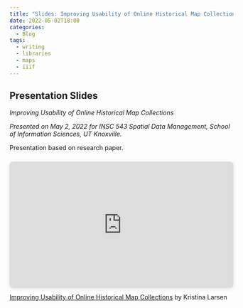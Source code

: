 ```yaml
---
title: "Slides: Improving Usability of Online Historical Map Collections"
date: 2022-05-02T18:00
categories:
  - Blog
tags:
  - writing
  - libraries
  - maps
  - iiif
---
```

## Presentation Slides

*Improving Usability of Online Historical Map Collections*
  
*Presented on May 2, 2022 for INSC 543 Spatial Data Management, School of Information Sciences, UT Knoxville.*

Presentation based on research paper.  

<div style="position: relative; width: 100%; height: 0; padding-top: 56.2500%;
 padding-bottom: 0; box-shadow: 0 2px 8px 0 rgba(63,69,81,0.16); margin-top: 1.6em; margin-bottom: 0.9em; overflow: hidden;
 border-radius: 8px; will-change: transform;">
  <iframe loading="lazy" style="position: absolute; width: 100%; height: 100%; top: 0; left: 0; border: none; padding: 0;margin: 0;"
    src="https://www.canva.com/design/DAE_ZIksCiE/BGLQbUYNtV2HqX-4OhqXSQ/view?embed" allowfullscreen="allowfullscreen" allow="fullscreen">
  </iframe>
</div>
<a href="https:&#x2F;&#x2F;www.canva.com&#x2F;design&#x2F;DAE_ZIksCiE&#x2F;BGLQbUYNtV2HqX-4OhqXSQ&#x2F;view?utm_content=DAE_ZIksCiE&amp;utm_campaign=designshare&amp;utm_medium=embeds&amp;utm_source=link" target="_blank" rel="noopener">Improving Usability of Online Historical Map Collections</a> by Kristina Larsen
